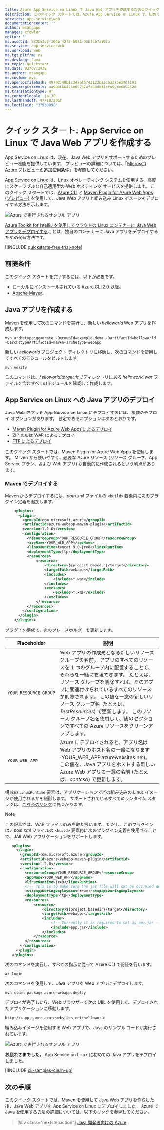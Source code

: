 ```yaml
---
title: Azure App Service on Linux で Java Web アプリを作成するためのクイック スタート
description: このクイック スタートでは、Azure App Service on Linux で、初めての Java の Hello World を数分でデプロイします。
services: app-service\web
documentationcenter: ''
author: msangapu
manager: cfowler
editor: ''
ms.assetid: 582bb3c2-164b-42f5-b081-95bfcb7a502a
ms.service: app-service-web
ms.workload: web
ms.tgt_pltfrm: na
ms.devlang: Java
ms.topic: quickstart
ms.date: 03/07/2018
ms.author: msangapu
ms.custom: mvc
ms.openlocfilehash: 49702349b1c2476f5743122b33cb3375e54df191
ms.sourcegitcommit: aa988666476c05787afc84db94cfa50bc6852520
ms.translationtype: HT
ms.contentlocale: ja-JP
ms.lasthandoff: 07/10/2018
ms.locfileid: "37930098"
---
```

# <a name="quickstart-create-a-java-web-app-in-app-service-on-linux"></a>クイック スタート: App Service on Linux で Java Web アプリを作成する

App Service on Linux は、現在、Java Web アプリをサポートするためのプレビュー機能を提供しています。 プレビューの詳細については、「[Microsoft Azure プレビューの追加使用条件](https://azure.microsoft.com/support/legal/preview-supplemental-terms/)」を参照してください。 

[App Service on Linux](app-service-linux-intro.md) は、Linux オペレーティング システムを使用する、高度にスケーラブルな自己適用型の Web ホスティング サービスを提供します。 このクイック スタートでは、[Azure CLI](https://docs.microsoft.com/cli/azure/get-started-with-azure-cli) と [Maven Plugin for Azure Web Apps (プレビュー)](https://github.com/Microsoft/azure-maven-plugins/tree/develop/azure-webapp-maven-plugin) を使用して、Java Web アプリと組み込み Linux イメージをデプロイする方法を示します。

![Azure で実行されるサンプル アプリ](media/quickstart-java/java-hello-world-in-browser.png)

[Azure Toolkit for IntelliJ を使用してクラウドの Linux コンテナーに Java Web アプリをデプロイする](https://docs.microsoft.com/java/azure/intellij/azure-toolkit-for-intellij-hello-world-web-app-linux)ことは、独自のコンテナーに Java アプリをデプロイするための代替方法です。

[!INCLUDE [quickstarts-free-trial-note](../../../includes/quickstarts-free-trial-note.md)]


## <a name="prerequisites"></a>前提条件

このクイック スタートを完了するには、以下が必要です。 

* ローカルにインストールされている [Azure CLI 2.0 以降](https://docs.microsoft.com/cli/azure/install-azure-cli?view=azure-cli-latest)。
* [Apache Maven](http://maven.apache.org/)。



## <a name="create-a-java-app"></a>Java アプリを作成する

Maven を使用して次のコマンドを実行し、新しい *helloworld* Web アプリを作成します。  

    mvn archetype:generate -DgroupId=example.demo -DartifactId=helloworld -DarchetypeArtifactId=maven-archetype-webapp

新しい *helloworld* プロジェクト ディレクトリに移動し、次のコマンドを使用してすべてのモジュールをビルドします。

    mvn verify

このコマンドは、*helloworld/target* サブディレクトリにある *helloworld.war* ファイルを含むすべてのモジュールを確認して作成します。


## <a name="deploying-the-java-app-to-app-service-on-linux"></a>App Service on Linux への Java アプリのデプロイ

Java Web アプリを App Service on Linux にデプロイするには、複数のデプロイ オプションがあります。 設定できるオプションは次のとおりです。

* [Maven Plugin for Azure Web Apps によるデプロイ](https://github.com/Microsoft/azure-maven-plugins/tree/develop/azure-webapp-maven-plugin)
* [ZIP または WAR によるデプロイ](https://docs.microsoft.com/azure/app-service/app-service-deploy-zip)
* [FTP によるデプロイ](https://docs.microsoft.com/azure/app-service/app-service-deploy-ftp)

このクイック スタートでは、Maven Plugin for Azure Web Apps を使用します。 Maven から使いやすく、必要な Azure リソース (リソース グループ、App Service プラン、および Web アプリ) が自動的に作成されるという利点があります。

### <a name="deploy-with-maven"></a>Maven でデプロイする

Maven からデプロイするには、*pom.xml* ファイルの `<build>` 要素内に次のプラグイン定義を追加します。

```xml
    <plugins>
      <plugin>
        <groupId>com.microsoft.azure</groupId> 
        <artifactId>azure-webapp-maven-plugin</artifactId> 
        <version>1.2.0</version>
        <configuration> 
          <resourceGroup>YOUR_RESOURCE_GROUP</resourceGroup> 
          <appName>YOUR_WEB_APP</appName> 
          <linuxRuntime>tomcat 9.0-jre8</linuxRuntime>
          <deploymentType>ftp</deploymentType> 
          <resources> 
              <resource> 
                  <directory>${project.basedir}/target</directory> 
                  <targetPath>webapps</targetPath> 
                  <includes> 
                      <include>*.war</include> 
                  </includes> 
                  <excludes> 
                      <exclude>*.xml</exclude> 
                  </excludes> 
              </resource> 
          </resources> 
        </configuration>
      </plugin>
    </plugins>
```    

プラグイン構成で、次のプレースホルダーを更新します。

| Placeholder | 説明 |
| ----------- | ----------- |
| `YOUR_RESOURCE_GROUP` | Web アプリの作成先となる新しいリソース グループの名前。 アプリのすべてのリソースを 1 つのグループ内に配置することで、それらを一緒に管理できます。 たとえば、リソース グループを削除すれば、そのアプリに関連付けられているすべてのリソースが削除されます。 この値を一意の新しいリソース グループ名 (たとえば、*TestResources*) で更新します。 このリソース グループ名を使用して、後のセクションですべての Azure リソースをクリーンアップします。 |
| `YOUR_WEB_APP` | Azure にデプロイされると、アプリ名は Web アプリのホスト名の一部になります (YOUR_WEB_APP.azurewebsites.net)。 この値を、Java アプリをホストする新しい Azure Web アプリの一意の名前 (たとえば、*contoso*) で更新します。 |

構成の `linuxRuntime` 要素は、アプリケーションでどの組み込みの Linux イメージが使用されるかを制御します。 サポートされているすべてのランタイム スタックは、[こちらのリンク](https://github.com/Microsoft/azure-maven-plugins/tree/develop/azure-webapp-maven-plugin#runtime-stacks)に見つかります。 


> [!NOTE] 
> この記事では、WAR ファイルのみを取り扱います。 ただし、このプラグインは、*pom.xml* ファイルの `<build>` 要素内に次のプラグイン定義を使用することで、JAR Web アプリケーションをサポートします。
>
>```xml
>    <plugins>
>      <plugin>
>        <groupId>com.microsoft.azure</groupId> 
>        <artifactId>azure-webapp-maven-plugin</artifactId> 
>        <version>1.2.0</version>
>        <configuration> 
>          <resourceGroup>YOUR_RESOURCE_GROUP</resourceGroup> 
>          <appName>YOUR_WEB_APP</appName> 
>          <linuxRuntime>jre8</linuxRuntime>   
>          <!-- This is to make sure the jar file will not be occupied during the deployment -->
>          <stopAppDuringDeployment>true</stopAppDuringDeployment>
>          <deploymentType>ftp</deploymentType> 
>          <resources> 
>              <resource> 
>                  <directory>${project.basedir}/target</directory> 
>                  <targetPath>webapps</targetPath> 
>                  <includes> 
>                      <!-- Currently it is required to set as app.jar -->
>                      <include>app.jar</include> 
>                  </includes>  
>              </resource> 
>          </resources> 
>        </configuration>
>      </plugin>
>    </plugins>
>```    

次のコマンドを実行し、すべての指示に従って Azure CLI で認証を行います。

    az login

次のコマンドを使用して、Java アプリを Web アプリにデプロイします。

    mvn clean package azure-webapp:deploy


デプロイが完了したら、Web ブラウザーで次の URL を使用して、デプロイされたアプリケーションに移動します。

```bash
http://<app_name>.azurewebsites.net/helloworld
```

組み込みイメージを使用する Web アプリで、Java のサンプル コードが実行されています。

![Azure で実行されるサンプル アプリ](media/quickstart-java/java-hello-world-in-browser-curl.png)

**お疲れさまでした。** App Service on Linux に初めての Java アプリをデプロイしました。


[!INCLUDE [cli-samples-clean-up](../../../includes/cli-samples-clean-up.md)]


## <a name="next-steps"></a>次の手順

このクイック スタートでは、Maven を使用して Java Web アプリを作成した後、Java Web アプリを App Service on Linux にデプロイしました。 Azure で Java を使用する方法の詳細については、以下のリンクを参照してください。

> [!div class="nextstepaction"]
> [Java 開発者向けの Azure](https://docs.microsoft.com/java/azure/)

